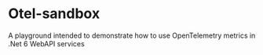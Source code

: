 # Otel-sandbox
A playground intended to demonstrate how to use OpenTelemetry metrics in .Net 6 WebAPI services
